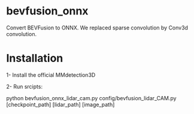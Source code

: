 # bevfusion_onnx
Convert BEVFusion to ONNX. We replaced sparse convolution by Conv3d convolution.

# Installation
1- Install the official MMdetection3D

2- Run srcipts:

python bevfusion_onnx_lidar_cam.py config/bevfusion_lidar_CAM.py [checkpoint_path] [lidar_path] [image_path]

